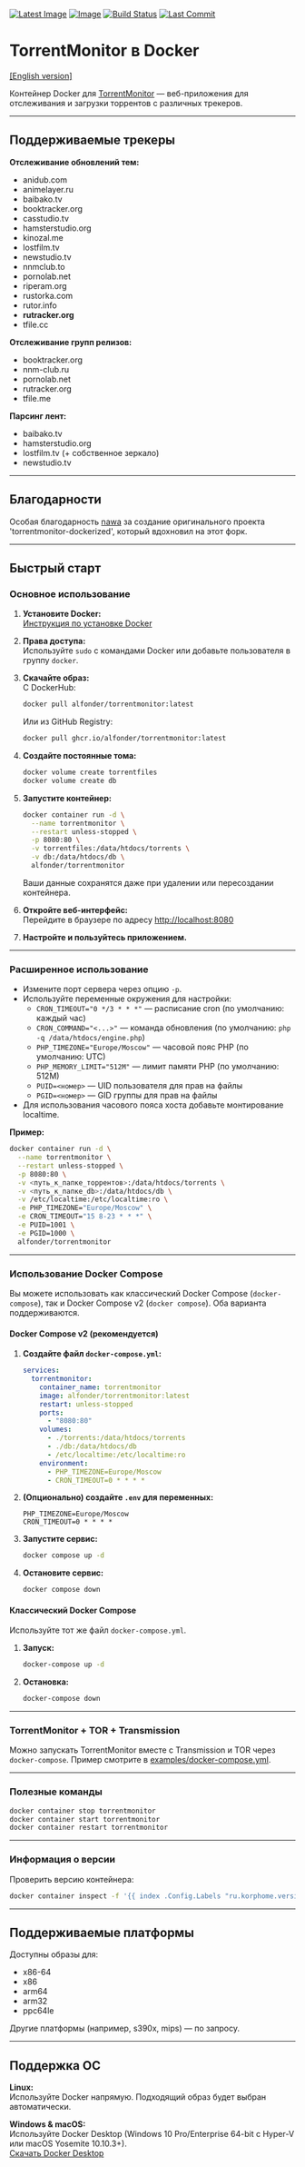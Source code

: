 [![Latest Image](https://img.shields.io/docker/v/alfonder/torrentmonitor?color=lightgreen&label=latest)](https://hub.docker.com/r/alfonder/torrentmonitor)
[![Image](https://img.shields.io/docker/image-size/alfonder/torrentmonitor?sort=semver)](https://hub.docker.com/r/alfonder/torrentmonitor)
[![Build Status](https://img.shields.io/github/actions/workflow/status/alfonder/torrentmonitor-dockerized/deploy.yml?logo=github)](https://github.com/alfonder/torrentmonitor-dockerized/actions/workflows/deploy.yml)
[![Last Commit](https://img.shields.io/github/last-commit/alfonder/torrentmonitor-dockerized?logo=github)](https://github.com/alfonder/torrentmonitor-dockerized)

# TorrentMonitor в Docker

[[English version]](./README.md)

Контейнер Docker для [TorrentMonitor](https://github.com/ElizarovEugene/TorrentMonitor) — веб-приложения для отслеживания и загрузки торрентов с различных трекеров.

---

## Поддерживаемые трекеры

**Отслеживание обновлений тем:**
- anidub.com
- animelayer.ru
- baibako.tv
- booktracker.org
- casstudio.tv
- hamsterstudio.org
- kinozal.me
- lostfilm.tv
- newstudio.tv
- nnmclub.to
- pornolab.net
- riperam.org
- rustorka.com
- rutor.info
- **rutracker.org**
- tfile.cc

**Отслеживание групп релизов:**
- booktracker.org
- nnm-club.ru
- pornolab.net
- rutracker.org
- tfile.me

**Парсинг лент:**
- baibako.tv
- hamsterstudio.org
- lostfilm.tv (+ собственное зеркало)
- newstudio.tv

---

## Благодарности

Особая благодарность [nawa](https://github.com/nawa) за создание оригинального проекта 'torrentmonitor-dockerized', который вдохновил на этот форк.

---

## Быстрый старт

### Основное использование

1. **Установите Docker:**  
   [Инструкция по установке Docker](https://docs.docker.com/engine/install/)

2. **Права доступа:**  
   Используйте `sudo` с командами Docker или добавьте пользователя в группу `docker`.

3. **Скачайте образ:**  
   С DockerHub:
   ```bash
   docker pull alfonder/torrentmonitor:latest
   ```
   Или из GitHub Registry:
   ```bash
   docker pull ghcr.io/alfonder/torrentmonitor:latest
   ```

4. **Создайте постоянные тома:**
   ```bash
   docker volume create torrentfiles
   docker volume create db
   ```

5. **Запустите контейнер:**
   ```bash
   docker container run -d \
     --name torrentmonitor \
     --restart unless-stopped \
     -p 8080:80 \
     -v torrentfiles:/data/htdocs/torrents \
     -v db:/data/htdocs/db \
     alfonder/torrentmonitor
   ```
   Ваши данные сохранятся даже при удалении или пересоздании контейнера.

6. **Откройте веб-интерфейс:**  
   Перейдите в браузере по адресу [http://localhost:8080](http://localhost:8080)

7. **Настройте и пользуйтесь приложением.**

---

### Расширенное использование

- Измените порт сервера через опцию `-p`.
- Используйте переменные окружения для настройки:
  - `CRON_TIMEOUT="0 */3 * * *"` — расписание cron (по умолчанию: каждый час)
  - `CRON_COMMAND="<...>"` — команда обновления (по умолчанию: `php -q /data/htdocs/engine.php`)
  - `PHP_TIMEZONE="Europe/Moscow"` — часовой пояс PHP (по умолчанию: UTC)
  - `PHP_MEMORY_LIMIT="512M"` — лимит памяти PHP (по умолчанию: 512M)
  - `PUID=<номер>` — UID пользователя для прав на файлы
  - `PGID=<номер>` — GID группы для прав на файлы
- Для использования часового пояса хоста добавьте монтирование localtime.

**Пример:**
```bash
docker container run -d \
  --name torrentmonitor \
  --restart unless-stopped \
  -p 8080:80 \
  -v <путь_к_папке_торрентов>:/data/htdocs/torrents \
  -v <путь_к_папке_db>:/data/htdocs/db \
  -v /etc/localtime:/etc/localtime:ro \
  -e PHP_TIMEZONE="Europe/Moscow" \
  -e CRON_TIMEOUT="15 8-23 * * *" \
  -e PUID=1001 \
  -e PGID=1000 \
  alfonder/torrentmonitor
```

---

### Использование Docker Compose

Вы можете использовать как классический Docker Compose (`docker-compose`), так и Docker Compose v2 (`docker compose`). Оба варианта поддерживаются.

#### Docker Compose v2 (рекомендуется)

1. **Создайте файл `docker-compose.yml`:**
   ```yaml
   services:
     torrentmonitor:
       container_name: torrentmonitor
       image: alfonder/torrentmonitor:latest
       restart: unless-stopped
       ports:
         - "8080:80"
       volumes:
         - ./torrents:/data/htdocs/torrents
         - ./db:/data/htdocs/db
         - /etc/localtime:/etc/localtime:ro
       environment:
         - PHP_TIMEZONE=Europe/Moscow
         - CRON_TIMEOUT=0 * * * *
   ```

2. **(Опционально) создайте `.env` для переменных:**
   ```env
   PHP_TIMEZONE=Europe/Moscow
   CRON_TIMEOUT=0 * * * *
   ```

3. **Запустите сервис:**
   ```bash
   docker compose up -d
   ```

4. **Остановите сервис:**
   ```bash
   docker compose down
   ```

#### Классический Docker Compose

Используйте тот же файл `docker-compose.yml`.

1. **Запуск:**
   ```bash
   docker-compose up -d
   ```

2. **Остановка:**
   ```bash
   docker-compose down
   ```

---

### TorrentMonitor + TOR + Transmission

Можно запускать TorrentMonitor вместе с Transmission и TOR через `docker-compose`. Пример смотрите в [examples/docker-compose.yml](examples/docker-compose.yml).

---

### Полезные команды

```bash
docker container stop torrentmonitor
docker container start torrentmonitor
docker container restart torrentmonitor
```

---

### Информация о версии

Проверить версию контейнера:
```bash
docker container inspect -f '{{ index .Config.Labels "ru.korphome.version" }}' torrentmonitor
```

---

## Поддерживаемые платформы

Доступны образы для:
- x86-64
- x86
- arm64
- arm32
- ppc64le

Другие платформы (например, s390x, mips) — по запросу.

---

## Поддержка ОС

**Linux:**  
Используйте Docker напрямую. Подходящий образ будет выбран автоматически.

**Windows & macOS:**  
Используйте Docker Desktop (Windows 10 Pro/Enterprise 64-bit с Hyper-V или macOS Yosemite 10.10.3+).  
[Скачать Docker Desktop](https://www.docker.com/products/docker-desktop)
